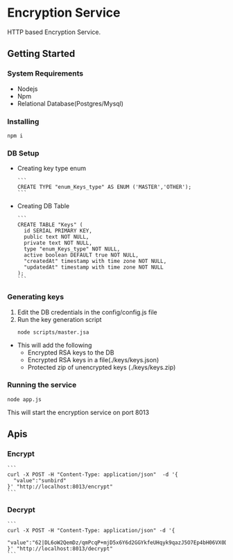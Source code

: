 # Encryption Service
HTTP based Encryption Service.

## Getting Started

### System Requirements

* Nodejs
* Npm
* Relational Database(Postgres/Mysql)

### Installing

`npm i`

### DB Setup

* Creating key type enum

      ```
      CREATE TYPE "enum_Keys_type" AS ENUM ('MASTER','OTHER');
      ```

* Creating DB Table

      ```
      CREATE TABLE "Keys" (
        id SERIAL PRIMARY KEY,
        public text NOT NULL,
        private text NOT NULL,
        type "enum_Keys_type" NOT NULL,
        active boolean DEFAULT true NOT NULL,
        "createdAt" timestamp with time zone NOT NULL,
        "updatedAt" timestamp with time zone NOT NULL
      );
      ```

### Generating keys

1. Edit the DB credentials in the config/config.js file
2. Run the key generation script
      ```
      node scripts/master.jsa
      ```

 * This will add the following
     * Encrypted RSA keys to the DB
     * Encrypted RSA keys in a file(./keys/keys.json)
     * Protected zip of unencrypted keys (./keys/keys.zip)


### Running the service

```
node app.js
```

 This will start the encryption service on port 8013


## Apis


### Encrypt

    ```
    curl -X POST -H "Content-Type: application/json"  -d '{
      "value":"sunbird"
    }' "http://localhost:8013/encrypt"
    ```

### Decrypt

    ```
    curl -X POST -H "Content-Type: application/json" -d '{
      "value":"62|DL6oW2QemDz/qmPcqP+mjD5x6Y6d2GGYkfeUHqyk9qazJ5O7Ep4bH06VX0D3iqQjckESFMXlE9nBDcy93JFVNw=="
    }' "http://localhost:8013/decrypt"
    ```

